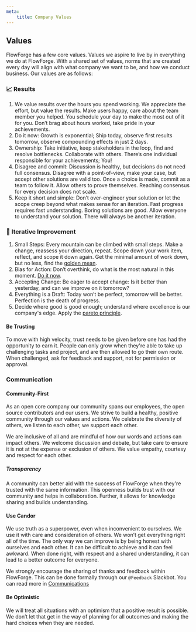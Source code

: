 ```yaml
---
meta:
    title: Company Values
---
```

## Values

FlowForge has a few core values. Values we aspire to live by in everything we do
at FlowForge. With a shared set of values, norms that are created every day will
align with what company we want to be, and how we conduct business. Our values
are as follows:

### 📈 Results

1. We value results over the hours you spend working. We appreciate the effort, but value the results. Make users happy, care about the team member you helped. You schedule your day to make the most out of it for you. Don’t brag about hours worked, take pride in your achievements.
1. <a name="doitnow">Do it now</a>: Growth is exponential; Ship today, observe first results tomorrow, observe compounding effects in just 2 days.
1. Ownership: Take initiative, keep stakeholders in the loop, find and resolve bottlenecks. Collaborate with others. There’s one individual responsible for your achievements; You!
1. Disagree and commit: Discussion is healthy, but decisions do not need full consensus. Disagree with a point-of-view, make your case, but accept other solutions are valid too. Once a choice is made, commit as a team to follow it. Allow others to prove themselves. Reaching consensus for every decision does not scale.
1. Keep it short and simple: Don’t over-engineer your solution or let the scope creep beyond what makes sense for an iteration. Fast progress requires fast understanding. Boring solutions are good. Allow everyone to understand your solution. There will always be another iteration.


### 🔁 Iterative Improvement

1. Small Steps: Every mountain can be climbed with small steps. Make a change,
reassess your direction, repeat. Scope down your work item, reflect, and scope
it down again. Get the minimal amount of work down, but no less, find the [golden mean](https://en.wikipedia.org/wiki/Golden_mean_%28philosophy%29).
1. Bias for Action: Don’t overthink, do what is the most natural in this moment. [Do it now](#doitnow).
1. Accepting Change: Be eager to accept change: Is it better than yesterday, and can we improve on it tomorrow?
1. Everything is a Draft: Today won’t be perfect, tomorrow will be better. Perfection is the death of progress.
1. Decide where good is good enough; understand where excellence is our company's
edge. Apply the [pareto principle](https://en.wikipedia.org/wiki/Pareto_principle).

#### Be Trusting

To move with high velocity, trust needs to be given before one has had the
opportunity to earn it. People can only grow when they're able to take up
challenging tasks and project, and are then allowed to go their own route. When
challenged, ask for feedback and support, not for permission or approval.

### Communication

#### Community-First

As an open core company our community spans our employees, the open source
contributors and our users. We strive to build a healthy, positive community
through our values and actions. We celebrate the diversity of others, we listen
to each other, we support each other.

We are inclusive of all and are mindful of how our words and actions can impact
others. We welcome discussion and debate, but take care to ensure it is not at
the expense or exclusion of others. We value empathy, courtesy and respect for
each other.

##### Transparency

A community can better aid with the success of FlowForge when they're trusted
with the same information. This openness builds trust with our community and helps
in collaboration. Further, it allows for knowledge sharing and builds understanding.

#### Use Candor

We use truth as a superpower, even when inconvenient to ourselves. We use it
with care and consideration of others. We won’t get everything right all of the
time. The only way we can improve is by being honest with ourselves and each
other. It can be difficult to achieve and it can feel awkward. When done right, 
with respect and a shared understanding, it can lead to a better outcome for
everyone.

We strongly encourage the sharing of thanks and feedback within FlowForge. This
can be done formally through our `@Feedback` Slackbot. You can read more in
[Communications](./communication#feedback-and-thanks)

#### Be Optimistic

We will treat all situations with an optimism that a positive result is
possible. We don’t let that get in the way of planning for all outcomes and
making the hard choices when they are needed.
